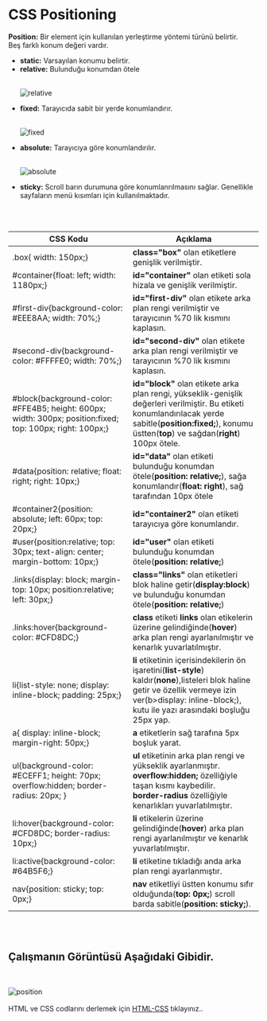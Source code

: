 <h1>CSS Positioning</h1>
<b>Position:</b> Bir element için kullanılan yerleştirme yöntemi türünü belirtir.<br>
Beş farklı konum değeri vardır.
<ul>
<li><b>static:</b> Varsayılan konumu belirtir.</li>
<li><b>relative:</b> Bulunduğu konumdan ötele</li><br>

![relative](https://user-images.githubusercontent.com/48285856/147451232-0b85a04e-226d-421c-b43c-0dfbe865b0c0.png)
    
<li><b>fixed:</b> Tarayıcıda sabit bir yerde konumlandırır.</li><br>
    
 ![fixed](https://user-images.githubusercontent.com/48285856/147451209-07b6d704-65ae-4642-b422-41bcdcb5af60.png)
    
<li><b>absolute:</b> Tarayıcıya göre konumlandırılır.</li><br>
    
 ![absolute](https://user-images.githubusercontent.com/48285856/147451245-b5448f81-240f-48f8-b7c4-081a36d481ee.png) 
  
<li><b>sticky:</b> Scroll barın durumuna göre konumlanrılmasını sağlar. Genellikle sayfaların menü kısımları için kullanılmaktadır.</li>
</ul><br><br>
<table>
    <thead>
        <tr>
            <th> CSS Kodu</th>
            <th> Açıklama</th>
        </tr>
    </thead>
    <tbody>
         <tr>
        <td>.box{ width: 150px;}</td>
        <td><b>class="box"</b> olan etiketlere genişlik verilmiştir.</td>
        </tr>
         <tr>
        <td>#container{float: left; width: 1180px;}</td>
        <td><b>id="container"</b> olan etiketi sola hizala ve genişlik verilmiştir.</td>
        </tr>
         <tr>
        <td>#first-div{background-color: 	#EEE8AA; width: 70%;}</td>
        <td><b>id="first-div"</b> olan etikete arka plan rengi verilmiştir ve tarayıcının %70 lik kısmını kaplasın.</td>
        </tr>
         <tr>
        <td>#second-div{background-color: #FFFFE0; width: 70%;} </td>
        <td><b>id="second-div"</b> olan etikete arka plan rengi verilmiştir ve tarayıcının %70 lik kısmını kaplasın.</td>
        </tr>
         <tr>
        <td>#block{background-color: #FFE4B5; height: 600px; width: 300px; position:fixed; top: 100px; right: 100px;}</td>
        <td><b>id="block"</b> olan etikete arka plan rengi, yükseklik-genişlik değerleri verilmiştir. Bu etiketi konumlandırılacak yerde sabitle(<b>position:fixed;</b>), konumu üstten(<b>top</b>) ve sağdan(<b>right</b>) 100px ötele.</td>
        </tr>
         <tr>
        <td>#data{position: relative; float: right; right: 10px;} </td>
        <td><b>id="data"</b> olan etiketi bulunduğu konumdan ötele(<b>position: relative;</b>), sağa konumlandır(<b>float: right</b>), sağ tarafından 10px ötele</td>
        </tr>
         <tr>
        <td>#container2{position: absolute; left: 60px; top: 20px;}</td>
        <td><b>id="container2"</b> olan etiketi tarayıcıya göre konumlandır.</td>
        </tr>
         <tr>
        <td>#user{position:relative; top: 30px; text-align: center; margin-bottom: 10px;}</td>
        <td><b>id="user"</b> olan etiketi bulunduğu konumdan ötele(<b>position: relative;</b>)</td>
        </tr>
         <tr>
        <td>.links{display: block; margin-top: 10px; position:relative; left: 30px;}</td>
        <td> <b>class="links"</b> olan etiketleri blok haline getir(<b>display:block</b>) ve bulunduğu konumdan ötele(<b>position: relative;</b>)</td>
        </tr>
         <tr>
        <td>.links:hover{background-color: 	#CFD8DC;}</td>
        <td><b>class</b> etiketi <b>links</b> olan etikelerin üzerine gelindiğinde(<b>hover</b>) arka plan rengi ayarlanılmıştır ve kenarlık yuvarlatılmıştır.</td>
        </tr>
         <tr>
        <td>li{list-style: none; display: inline-block;  padding: 25px;}</td>
        <td><b>li</b> etiketinin içerisindekilerin ön işaretini(<b>list-style</b>) kaldır(<b>none</b>),listeleri blok haline getir ve özellik vermeye izin ver(b>display: inline-block;</b>), kutu ile yazı arasındaki boşluğu 25px yap.</td>
        </tr>
          <tr>
        <td>a{ display: inline-block; margin-right: 50px;}</td>
        <td><b>a</b> etiketlerin sağ tarafına 5px boşluk yarat.</td>
        </tr>
          <tr>
        <td>ul{background-color: 	#ECEFF1; height: 70px; overflow:hidden; border-radius: 20px; }</td>
        <td><b>ul</b> etiketinin arka plan rengi ve yükseklik ayarlanmıştır.<br> <b>overflow:hidden;</b> özelliğiyle taşan kısmı kaybedilir. <br><b> border-radius</b> özelliğiyle kenarlıkları yuvarlatılmıştır.</td>
        </tr>
          <tr>
        <td>li:hover{background-color: 	#CFD8DC; border-radius: 10px;} </td>
        <td><b>li</b> etikelerin üzerine gelindiğinde(<b>hover</b>) arka plan rengi ayarlanılmıştır ve kenarlık yuvarlatılmıştır.</td>
        </tr>
          <tr>
        <td>li:active{background-color: #64B5F6;}</td>
        <td><b>li</b> etiketine tıkladığı anda arka plan rengi ayarlanmıştır.</td>
        </tr>
          <tr>
        <td>nav{position: sticky; top: 0px;}</td>
        <td><b>nav</b> etiketliyi üstten konumu sıfır olduğunda(<b>top: 0px;</b>) scroll barda sabitle(<b>position: sticky;</b>).</td>
        </tr>
    </tbody>
</table> <br><br>
<h2>Çalışmanın Görüntüsü Aşağıdaki Gibidir.</h2><br>

![position](https://user-images.githubusercontent.com/48285856/147415674-f0c78922-1717-47e2-a449-b8bffbd84d7a.png)
<br><br>
HTML ve CSS codlarını derlemek için <a href="https://codepen.io/pen/">HTML-CSS</a> tıklayınız..
